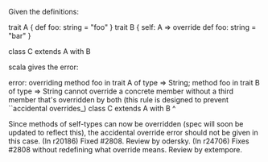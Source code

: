Given the definitions:

trait A { def foo: string = "foo" }
trait B { self: A => override def foo: string = "bar" }

class C extends A with B

scala gives the error:

error: overriding method foo in trait A of type => String;
 method foo in trait B of type => String cannot override a concrete member without a third member that's overridden by both (this rule is designed to prevent ``accidental overrides_)
       class C extends A with B
             ^

Since methods of self-types can now be overridden (spec will soon be updated to reflect this), the accidental override error should not be given in this case.
(In r20186) Fixed #2808. Review by odersky.
(In r24706) Fixes #2808 without redefining what override means. Review by extempore.
